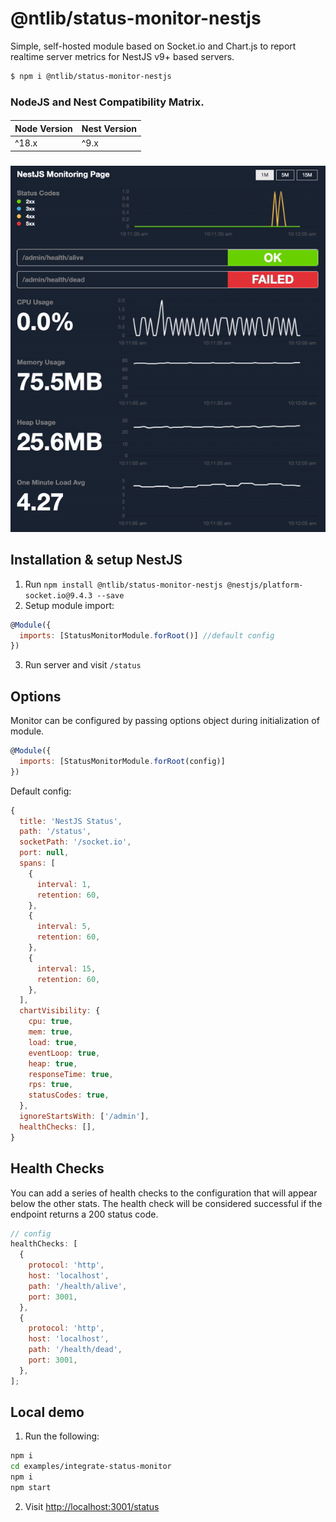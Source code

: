 # @ntlib/status-monitor-nestjs

Simple, self-hosted module based on Socket.io and Chart.js to report realtime server metrics for NestJS v9+ based servers.

```sh 
$ npm i @ntlib/status-monitor-nestjs
```

### NodeJS and Nest Compatibility Matrix.
####
| Node Version | Nest Version |
|--------------|--------------|
| ^18.x        | ^9.x         |
####
###

![Status monitor page](https://raw.githubusercontent.com/ntedgi/nestjs-status-monitor/main/assets/demo.gif?token=GHSAT0AAAAAACGYTHRFFTOGCQG3TJ6GCYSSZHMWXJQ)

## Installation & setup NestJS 

1. Run `npm install @ntlib/status-monitor-nestjs @nestjs/platform-socket.io@9.4.3 --save`
2. Setup module import:

```javascript
@Module({
  imports: [StatusMonitorModule.forRoot()] //default config
})
```

3. Run server and visit `/status`

## Options

Monitor can be configured by passing options object during initialization of
module.

```javascript
@Module({
  imports: [StatusMonitorModule.forRoot(config)]
})
```

Default config:

```javascript
{
  title: 'NestJS Status',
  path: '/status',
  socketPath: '/socket.io',
  port: null, 
  spans: [
    {
      interval: 1, 
      retention: 60, 
    },
    {
      interval: 5,
      retention: 60,
    },
    {
      interval: 15, 
      retention: 60,
    },
  ],
  chartVisibility: {
    cpu: true,
    mem: true,
    load: true,
    eventLoop: true,
    heap: true,
    responseTime: true,
    rps: true,
    statusCodes: true,
  },
  ignoreStartsWith: ['/admin'],
  healthChecks: [],
}
```

## Health Checks

You can add a series of health checks to the configuration that will appear
below the other stats. The health check will be considered successful if the
endpoint returns a 200 status code.

```javascript
// config
healthChecks: [
  {
    protocol: 'http',
    host: 'localhost',
    path: '/health/alive',
    port: 3001,
  },
  {
    protocol: 'http',
    host: 'localhost',
    path: '/health/dead',
    port: 3001,
  },
];
```

## Local demo

1. Run the following:

```sh
npm i
cd examples/integrate-status-monitor
npm i
npm start
```

2. Visit [http://localhost:3001/status](http://localhost:3001/status)
